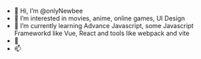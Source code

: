 - 👋 Hi, I’m @onlyNewbee
- 👀 I’m interested in movies, anime, online games, UI Design
- 🌱 I’m currently learning Advance Javascript, some Javascript Frameworkd like Vue, React and tools like webpack and vite 
- 💞️ 
- 📫 

<!---
onlyNewbee/onlyNewbee is a ✨ special ✨ repository because its `README.md` (this file) appears on your GitHub profile.
You can click the Preview link to take a look at your changes.
--->
